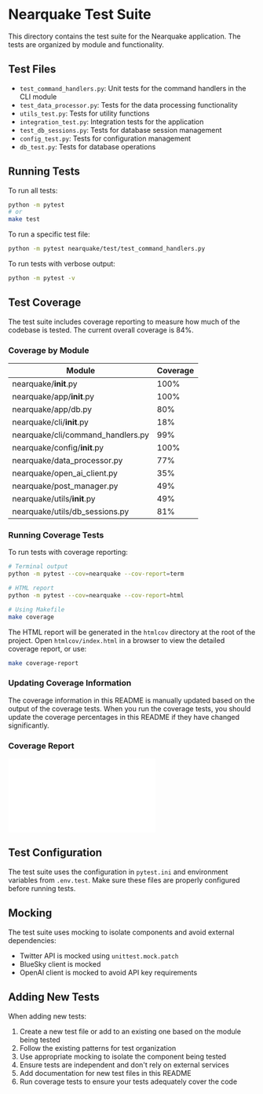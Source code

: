 # Nearquake Test Suite

This directory contains the test suite for the Nearquake application. The tests are organized by module and functionality.

## Test Files

- `test_command_handlers.py`: Unit tests for the command handlers in the CLI module
- `test_data_processor.py`: Tests for the data processing functionality
- `utils_test.py`: Tests for utility functions
- `integration_test.py`: Integration tests for the application
- `test_db_sessions.py`: Tests for database session management
- `config_test.py`: Tests for configuration management
- `db_test.py`: Tests for database operations

## Running Tests

To run all tests:

```bash
python -m pytest
# or
make test
```

To run a specific test file:

```bash
python -m pytest nearquake/test/test_command_handlers.py
```

To run tests with verbose output:

```bash
python -m pytest -v
```

## Test Coverage

The test suite includes coverage reporting to measure how much of the codebase is tested. The current overall coverage is 84%.

### Coverage by Module

| Module                        | Coverage |
|-------------------------------|----------|
| nearquake/__init__.py         | 100%     |
| nearquake/app/__init__.py     | 100%     |
| nearquake/app/db.py           | 80%      |
| nearquake/cli/__init__.py     | 18%      |
| nearquake/cli/command_handlers.py | 99%  |
| nearquake/config/__init__.py  | 100%     |
| nearquake/data_processor.py   | 77%      |
| nearquake/open_ai_client.py   | 35%      |
| nearquake/post_manager.py     | 49%      |
| nearquake/utils/__init__.py   | 49%      |
| nearquake/utils/db_sessions.py| 81%      |

### Running Coverage Tests

To run tests with coverage reporting:

```bash
# Terminal output
python -m pytest --cov=nearquake --cov-report=term

# HTML report
python -m pytest --cov=nearquake --cov-report=html

# Using Makefile
make coverage
```

The HTML report will be generated in the `htmlcov` directory at the root of the project. Open `htmlcov/index.html` in a browser to view the detailed coverage report, or use:

```bash
make coverage-report
```

### Updating Coverage Information

The coverage information in this README is manually updated based on the output of the coverage tests. When you run the coverage tests, you should update the coverage percentages in this README if they have changed significantly.

### Coverage Report

![Coverage Report](../htmlcov/index.html)

## Test Configuration

The test suite uses the configuration in `pytest.ini` and environment variables from `.env.test`. Make sure these files are properly configured before running tests.

## Mocking

The test suite uses mocking to isolate components and avoid external dependencies:

- Twitter API is mocked using `unittest.mock.patch`
- BlueSky client is mocked
- OpenAI client is mocked to avoid API key requirements

## Adding New Tests

When adding new tests:

1. Create a new test file or add to an existing one based on the module being tested
2. Follow the existing patterns for test organization
3. Use appropriate mocking to isolate the component being tested
4. Ensure tests are independent and don't rely on external services
5. Add documentation for new test files in this README
6. Run coverage tests to ensure your tests adequately cover the code 